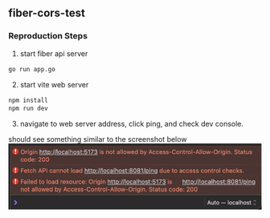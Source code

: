 ## fiber-cors-test

### Reproduction Steps

1. start fiber api server
```bash
go run app.go
```

2. start vite web server
```bash
npm install
npm run dev
```

3. navigate to web server address, click ping, and check dev console.

should see something similar to the screenshot below
![reference-screenshot.png](reference-screenshot.png)
